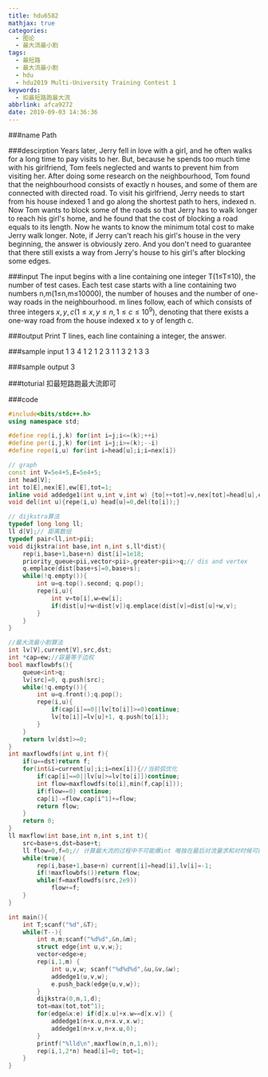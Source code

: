 ```yaml
---
title: hdu6582
mathjax: true
categories:
  - 图论
  - 最大流最小割
tags:
  - 最短路
  - 最大流最小割
  - hdu
  - hdu2019 Multi-University Training Contest 1
keywords:
  - 扣最短路跑最大流
abbrlink: afca9272
date: 2019-09-03 14:36:36
---
```


###name
Path

###descirption
Years later, Jerry fell in love with a girl, and he often walks for a long time to pay visits to her. But, because he spends too much time with his girlfriend, Tom feels neglected and wants to prevent him from visiting her.
After doing some research on the neighbourhood, Tom found that the neighbourhood consists of exactly n houses, and some of them are connected with directed road. To visit his girlfriend, Jerry needs to start from his house indexed 1 and go along the shortest path to hers, indexed n. 
Now Tom wants to block some of the roads so that Jerry has to walk longer to reach his girl's home, and he found that the cost of blocking a road equals to its length. Now he wants to know the minimum total cost to make Jerry walk longer.
Note, if Jerry can't reach his girl's house in the very beginning, the answer is obviously zero. And you don't need to guarantee that there still exists a way from Jerry's house to his girl's after blocking some edges.

<!---more-->

###input
The input begins with a line containing one integer T(1≤T≤10), the number of test cases.
Each test case starts with a line containing two numbers n,m(1≤n,m≤10000), the number of houses and the number of one-way roads in the neighbourhood.
m lines follow, each of which consists of three integers $x,y,c(1≤x,y≤n,1≤c≤10^9)$, denoting that there exists a one-way road from the house indexed x to y of length c.

###output
Print T lines, each line containing a integer, the answer.

###sample input
1
3 4
1 2 1
2 3 1
1 3 2
1 3 3

###sample output
3

###toturial
扣最短路跑最大流即可

###code
```cpp
#include<bits/stdc++.h>
using namespace std;

#define rep(i,j,k) for(int i=j;i<=(k);++i)
#define per(i,j,k) for(int i=j;i>=(k);--i)
#define repe(i,u) for(int i=head[u];i;i=nex[i])

// graph
const int V=5e4+5,E=5e4+5;
int head[V];
int to[E],nex[E],ew[E],tot=1;
inline void addedge1(int u,int v,int w) {to[++tot]=v,nex[tot]=head[u],ew[tot]=w,head[u]=tot;}
void del(int u){repe(i,u) head[u]=0,del(to[i]);}

// dijkstra算法
typedef long long ll;
ll d[V];// 距离数组
typedef pair<ll,int>pii;
void dijkstra(int base,int n,int s,ll*dist){
    rep(i,base+1,base+n) dist[i]=1e18;
    priority_queue<pii,vector<pii>,greater<pii>>q;// dis and vertex
    q.emplace(dist[base+s]=0,base+s);
    while(!q.empty()){
        int u=q.top().second; q.pop();
        repe(i,u){
            int v=to[i],w=ew[i];
            if(dist[u]+w<dist[v])q.emplace(dist[v]=dist[u]+w,v);
        }
    }
}

//最大流最小割算法
int lv[V],current[V],src,dst;
int *cap=ew;//容量等于边权
bool maxflowbfs(){
    queue<int>q;
    lv[src]=0, q.push(src);
    while(!q.empty()){
        int u=q.front();q.pop();
        repe(i,u){
            if(cap[i]==0||lv[to[i]]>=0)continue;
            lv[to[i]]=lv[u]+1, q.push(to[i]);
        }
    }
    return lv[dst]>=0;
}
int maxflowdfs(int u,int f){
    if(u==dst)return f;
    for(int&i=current[u];i;i=nex[i]){//当前弧优化
        if(cap[i]==0||lv[u]>=lv[to[i]])continue;
        int flow=maxflowdfs(to[i],min(f,cap[i]));
        if(flow==0) continue;
        cap[i]-=flow,cap[i^1]+=flow;
        return flow;
    }
    return 0;
}
ll maxflow(int base,int n,int s,int t){
    src=base+s,dst=base+t;
    ll flow=0,f=0;// 计算最大流的过程中不可能爆int 唯独在最后对流量求和对时候可能会比较大 所以只有这里用ll
    while(true){
        rep(i,base+1,base+n) current[i]=head[i],lv[i]=-1;
        if(!maxflowbfs())return flow;
        while(f=maxflowdfs(src,2e9))
            flow+=f;
    }
}

int main(){
    int T;scanf("%d",&T);
    while(T--){
        int n,m;scanf("%d%d",&n,&m);
        struct edge{int u,v,w;};
        vector<edge>e;
        rep(i,1,m) {
            int u,v,w; scanf("%d%d%d",&u,&v,&w);
            addedge1(u,v,w);
            e.push_back(edge{u,v,w});
        }
        dijkstra(0,n,1,d);
        tot=max(tot,tot^1);
        for(edge&x:e) if(d[x.u]+x.w==d[x.v]) {
            addedge1(n+x.u,n+x.v,x.w);
            addedge1(n+x.v,n+x.u,0);
        }
        printf("%lld\n",maxflow(n,n,1,n));
        rep(i,1,2*n) head[i]=0; tot=1;
    }
}
```

